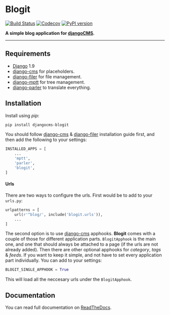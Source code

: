 # Blogit

[![Build Status](https://img.shields.io/travis/dinoperovic/djangocms-blogit.svg)](https://travis-ci.org/dinoperovic/djangocms-blogit)
[![Codecov](https://img.shields.io/codecov/c/github/dinoperovic/djangocms-blogit.svg)](http://codecov.io/github/dinoperovic/djangocms-blogit)
[![PyPI version](https://img.shields.io/pypi/v/djangocms-blogit.svg)](https://pypi.python.org/pypi/djangocms-blogit)

**A simple blog application for [djangoCMS](https://www.django-cms.org).**

---

## Requirements

* [Django] 1.9
* [django-cms] for placeholders.
* [django-filer] for file management.
* [django-mptt] for tree management.
* [django-parler] to translate everything.

## Installation

Install using *pip*:

```bash
pip install djangocms-blogit
```

You should follow [django-cms] & [django-filer] installation guide first, and then add the following to your settings:

```python
INSTALLED_APPS = [
    ...
    'mptt',
    'parler',
    'blogit',
]
```

#### Urls

There are two ways to configure the urls. First would be to add to your `urls.py`:

```python
urlpatterns = [
    url(r'^blog/', include('blogit.urls')),
    ...
]
```

The second option is to use [django-cms] apphooks. **Blogit** comes with a couple of those for different application parts. `BlogitApphook` is the main one, and one that should always be attached to a page (if the urls are not already added). Then there are other optional apphooks for *category*, *tags* & *feeds*. If you want to keep it simple, and not have to set every application part individually. You can add to your settings:

```python
BLOGIT_SINGLE_APPHOOK = True
```

This will load all the neccesary urls under the `BlogitApphook`.

## Documentation

You can read full documentation on [ReadTheDocs](http://djangocms-blogit.readthedocs.org).


[Django]: https://www.djangoproject.com/
[django-cms]: https://github.com/divio/django-cms
[django-filer]: https://github.com/divio/django-filer
[django-mptt]: https://github.com/django-mptt/django-mptt
[django-parler]: https://github.com/django-parler/django-parler
